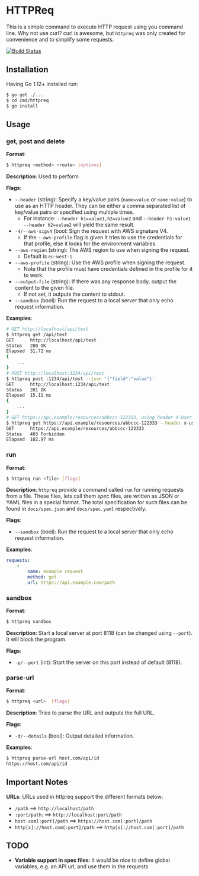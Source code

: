 # HTTPReq

This is a simple command to execute HTTP request using you command line. Why not use curl? curl is awesome, but `httpreq` was only created for convenience and to simplify some requests.

[![Build Status](https://travis-ci.org/lunjon/httpreq.svg?branch=master)](https://travis-ci.org/lunjon/httpreq)

## Installation

Having Go 1.12+ installed run:

```sh
$ go get ./...
$ cd cmd/httpreq
$ go install
```

## Usage

### get, post and delete

**Format**:
```sh
$ httpreq <method> <route> [options]
```

**Description**: Used to perform 

**Flags**:

- `--header` (string): Specify a key/value pairs (`name=value` or `name:value`) to use as an HTTP header. They can be either a comma separated list of key/value pairs or specified using multiple times.
    * For instance: `--header h1=value1,h2=value2` and `--header h1:value1 --header h2=value2` will yield the same result.
- `-4/--aws-sigv4` (bool: Sign the request with AWS signature V4.
    * If the `--aws-profile` flag is given it tries to use the credentials for that profile, else it looks for the environment variables.
- `--aws-region` (string): The AWS region to use when signing the request. 
    * Default is `eu-west-1`
- `--aws-profile` (string): Use the AWS profile when signing the request.
    * Note that the profile must have credentials defined in the profile for it to work.
- `--output-file` (string): If there was any response body, output the content to the given file.
    * If not set, it outputs the content to stdout.
- `--sandbox` (bool): Run the request to a local server that only echo request information.

**Examples**:

```sh
# GET http://localhost/api/test
$ httpreq get /api/test
GET      http://localhost/api/test
Status   200 OK
Elapsed  31.72 ms
{
    ...
}
# POST http://localhost:1234/api/test 
$ httpreq post :1234/api/test --json '{"field":"value"}'
GET      http://localhost:1234/api/test
Status   201 OK
Elapsed  15.11 ms
{
    ...
}
# GET https://api.example/resources/abbccc-122333, using header X-User with value donald
$ httpreq get https://api.example/resources/abbccc-122333 --header x-user=donald
GET      https://api.example/resources/abbccc-122333
Status   403 Forbidden
Elapsed  102.97 ms
```

### run

**Format**:
```sh
$ httpreq run <file> [flags]
```

**Description**: `httpreq` provide a command called `run` for running requests from a file. These files, lets call them *spec* files, are written as JSON or YAML files in a special format. The total specification for such files can be found in `docs/spec.json` and `docs/spec.yaml` respectively.

**Flags**:
- `--sandbox` (bool): Run the request to a local server that only echo request information.

**Examples**:
```yaml
requests:
    - 
        name: example request
        method: get
        url: https://api.example.com/path
```

### sandbox

**Format**:
```sh
$ httpreq sandbox 
```

**Description**: Start a local server at port 8118 (can be changed using `--port`). It will block the program.

**Flags**:
- `-p/--port` (int): Start the server on this port instead of default (8118).

### parse-url

**Format**:
```sh
$ httpreq <url>  [flags]
```

**Description**: Tries to parse the URL and outputs the full URL.

**Flags**:
- `-d/--details` (bool): Output detailed information.

**Examples**:
```sh
$ httpreq parse-url host.com/api/id
https://host.com/api/id
```

## Important Notes

**URLs**: URLs used in httpreq support the different formats below:
- `/path` ==> `http://localhost/path`
- `:port/path`: ==> `http://localhost:port/path`
- `host.com[:port]/path` ==> `https://host.com[:port]/path`
- `http[s]://host.com[:port]/path` ==> `http[s]://host.com[:port]/path`

## TODO

- **Variable support in spec files**: It would be nice to define global variables, e.g. an API url, and use them in the requests
